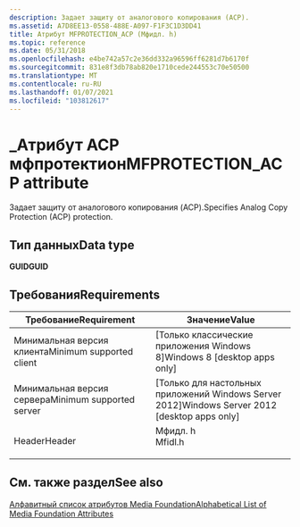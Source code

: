 ```yaml
---
description: Задает защиту от аналогового копирования (ACP).
ms.assetid: A7D8EE13-0558-488E-A097-F1F3C1D3DD41
title: Атрибут MFPROTECTION_ACP (Мфидл. h)
ms.topic: reference
ms.date: 05/31/2018
ms.openlocfilehash: e4be742a57c2e36dd332a96596ff6281d7b6170f
ms.sourcegitcommit: 831e8f3db78ab820e1710cede244553c70e50500
ms.translationtype: MT
ms.contentlocale: ru-RU
ms.lasthandoff: 01/07/2021
ms.locfileid: "103812617"
---
```

# <a name="mfprotection_acp-attribute"></a><span data-ttu-id="a21eb-103">\_Атрибут ACP мфпротектион</span><span class="sxs-lookup"><span data-stu-id="a21eb-103">MFPROTECTION\_ACP attribute</span></span>

<span data-ttu-id="a21eb-104">Задает защиту от аналогового копирования (ACP).</span><span class="sxs-lookup"><span data-stu-id="a21eb-104">Specifies Analog Copy Protection (ACP) protection.</span></span>

## <a name="data-type"></a><span data-ttu-id="a21eb-105">Тип данных</span><span class="sxs-lookup"><span data-stu-id="a21eb-105">Data type</span></span>

<span data-ttu-id="a21eb-106">**GUID**</span><span class="sxs-lookup"><span data-stu-id="a21eb-106">**GUID**</span></span>

## <a name="requirements"></a><span data-ttu-id="a21eb-107">Требования</span><span class="sxs-lookup"><span data-stu-id="a21eb-107">Requirements</span></span>



| <span data-ttu-id="a21eb-108">Требование</span><span class="sxs-lookup"><span data-stu-id="a21eb-108">Requirement</span></span> | <span data-ttu-id="a21eb-109">Значение</span><span class="sxs-lookup"><span data-stu-id="a21eb-109">Value</span></span> |
|-------------------------------------|------------------------------------------------------------------------------------|
| <span data-ttu-id="a21eb-110">Минимальная версия клиента</span><span class="sxs-lookup"><span data-stu-id="a21eb-110">Minimum supported client</span></span><br/> | <span data-ttu-id="a21eb-111">\[Только классические приложения Windows 8\]</span><span class="sxs-lookup"><span data-stu-id="a21eb-111">Windows 8 \[desktop apps only\]</span></span><br/>                                         |
| <span data-ttu-id="a21eb-112">Минимальная версия сервера</span><span class="sxs-lookup"><span data-stu-id="a21eb-112">Minimum supported server</span></span><br/> | <span data-ttu-id="a21eb-113">\[Только для настольных приложений Windows Server 2012\]</span><span class="sxs-lookup"><span data-stu-id="a21eb-113">Windows Server 2012 \[desktop apps only\]</span></span><br/>                               |
| <span data-ttu-id="a21eb-114">Header</span><span class="sxs-lookup"><span data-stu-id="a21eb-114">Header</span></span><br/>                   | <dl> <span data-ttu-id="a21eb-115"><dt>Мфидл. h</dt></span><span class="sxs-lookup"><span data-stu-id="a21eb-115"><dt>Mfidl.h</dt></span></span> </dl> |



## <a name="see-also"></a><span data-ttu-id="a21eb-116">См. также раздел</span><span class="sxs-lookup"><span data-stu-id="a21eb-116">See also</span></span>

<dl> <dt>

[<span data-ttu-id="a21eb-117">Алфавитный список атрибутов Media Foundation</span><span class="sxs-lookup"><span data-stu-id="a21eb-117">Alphabetical List of Media Foundation Attributes</span></span>](alphabetical-list-of-media-foundation-attributes.md)
</dt> </dl>

 

 





